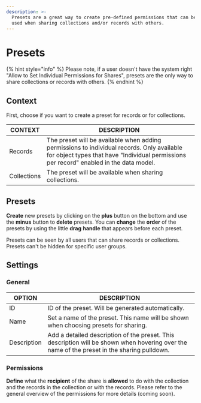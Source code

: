 ```yaml
---
description: >-
  Presets are a great way to create pre-defined permissions that can be easily
  used when sharing collections and/or records with others.
---
```


# Presets

{% hint style="info" %}
Please note, if a user doesn't have the system right "Allow to Set Individual Permissions for Shares", presets are the only way to share collections or records with others.
{% endhint %}



## Context

First, choose if you want to create a preset for records or for collections.&#x20;

| CONTEXT     | DESCRIPTION                                                                                                                                                                          |
| ----------- | ------------------------------------------------------------------------------------------------------------------------------------------------------------------------------------ |
| Records     | The preset will be available when adding permissions to individual records. Only available for object types that have "Individual permissions per record" enabled in the data model. |
| Collections | The preset will be available when sharing collections.                                                                                                                               |



## Presets

**Create** new presets by clicking on the **plus** button on the bottom and use the **minus** button to **delete** presets. You can **change** the **order** of the presets by using the little **drag** **handle** that appears before each preset.

Presets can be seen by all users that can share records or collections. Presets can't be hidden for specific user groups.



## Settings

### General

| OPTION      | DESCRIPTION                                                                                                                                 |
| ----------- | ------------------------------------------------------------------------------------------------------------------------------------------- |
| ID          | ID of the preset. Will be generated automatically.                                                                                          |
| Name        | Set a name of the preset. This name will be shown when choosing presets for sharing.                                                        |
| Description | Add a detailed description of the preset. This description will be shown when hovering over the name of the preset in the sharing pulldown. |



### Permissions

**Define** what the **recipient** of the share is **allowed** to do with the collection and the records in the collection or with the records. Please refer to the general overview of the permissions for more details (coming soon).
